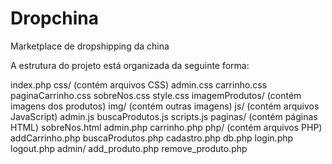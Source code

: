 # Dropchina
Marketplace de dropshipping da china

A estrutura do projeto está organizada da seguinte forma:

index.php
css/ (contém arquivos CSS)
	admin.css
	carrinho.css
	paginaCarrinho.css
	sobreNos.css
	style.css
imagemProdutos/ (contém imagens dos produtos)
img/ (contém outras imagens)
js/ (contém arquivos JavaScript)
	admin.js
	buscaProdutos.js
	scripts.js
paginas/ (contém páginas HTML)
	sobreNos.html
	admin.php
	carrinho.php
php/ (contém arquivos PHP)
	addCarrinho.php
	buscaProdutos.php
	cadastro.php
	db.php
	login.php
	logout.php
	admin/
		add_produto.php
		remove_produto.php